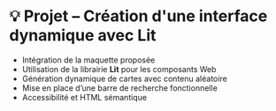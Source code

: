 # 💡 Projet – Création d'une interface dynamique avec Lit

- Intégration de la maquette proposée  
- Utilisation de la librairie **Lit** pour les composants Web  
- Génération dynamique de cartes avec contenu aléatoire  
- Mise en place d’une barre de recherche fonctionnelle  
- Accessibilité et HTML sémantique

